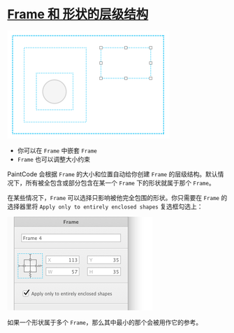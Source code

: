 # [Frame 和 形状的层级结构](_cover.md)

![嵌套Frame](./images/nestedframes.png)

- 你可以在 `Frame` 中嵌套 `Frame`
- `Frame` 也可以调整大小约束

PaintCode 会根据 `Frame` 的大小和位置自动给你创建 `Frame` 的层级结构。默认情况下，所有被全包含或部分包含在某一个 `Frame` 下的形状就属于那个 `Frame`。

在某些情况下，`Frame` 可以选择只影响被他完全包围的形状。你只需要在 `Frame` 的选择器里将 `Apply only to entirely enclosed shapes` 复选框勾选上：

![Frame 检查器](./images/frameinspector.png)

如果一个形状属于多个 `Frame`，那么其中最小的那个会被用作它的参考。
